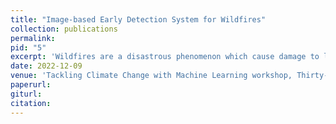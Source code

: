 ```yaml
---
title: "Image-based Early Detection System for Wildfires"
collection: publications
permalink: 
pid: "5"
excerpt: 'Wildfires are a disastrous phenomenon which cause damage to land, loss of property, air pollution, and even loss of human life. Due to the warmer and drier conditions created by climate change, more severe and uncontrollable wildfires are expected to occur in the coming years. This could lead to a global wildfire crisis and have dire consequences on our planet. Hence, it has become imperative to use technology to help prevent the spread of wildfires. One way to prevent the spread of wildfires before they become too large is to perform early detection i.e, detecting the smoke before the actual fire starts. In this paper, we present our Wildfire Detection and Alert System which use machine learning to detect wildfire smoke with a high degree of accuracy and can send immediate alerts to users. Our technology is currently being used in the USA to monitor data coming in from hundreds of cameras daily. We show that our system has a high true detection rate and a low false detection rate. Our performance evaluation study also shows that on an average our system detects wildfire smoke faster than an actual person.'
date: 2022-12-09
venue: 'Tackling Climate Change with Machine Learning workshop, Thirty-sixth Conference on Neural Information Processing Systems (NeurIPS 2022)'
paperurl: 
giturl: 
citation: 
---
```

